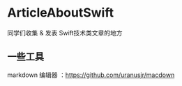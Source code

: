# ArticleAboutSwift
同学们收集 &amp; 发表 Swift技术类文章的地方

## 一些工具
markdown 编辑器 ：https://github.com/uranusjr/macdown
